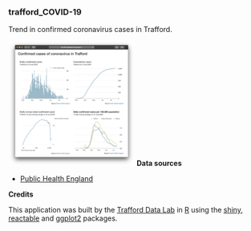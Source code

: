 <h3>trafford_COVID-19</h3>
<p>Trend in confirmed coronavirus cases in Trafford.</p>
<img src="screenshot.png" width="50%">
    <strong>Data sources</strong>
    <ul>
        <li><a href="https://coronavirus.data.gov.uk" target="_blank">Public Health England</a></li>
    </ul>
<strong>Credits</strong>
<p>This application was built by the <a href="https://www.trafforddatalab.io" target="_blank">Trafford Data Lab</a> in <a href="https://cran.r-project.org" target="_blank">R</a> using the <a href="https://cran.r-project.org/web/packages/shiny/index.html" target="_blank">shiny</a>, <a href="https://cran.r-project.org/web/packages/reactable/index.html" target="_blank">reactable</a> and <a href="https://cran.r-project.org/web/packages/ggplot2/index.html" target="_blank">ggplot2</a> packages.</p>

